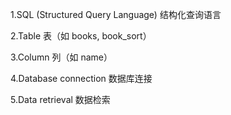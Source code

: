1.SQL (Structured Query Language)
结构化查询语言

2.Table
表（如 books, book_sort）

3.Column
列（如 name）

4.Database connection
数据库连接

5.Data retrieval
数据检索